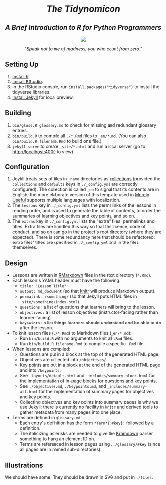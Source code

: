 <div align="center">
  <h1><em>The Tidynomicon</em></h1>
  <h2><em>A Brief Introduction to R for Python Programmers</em></h2>
  <img src="https://raw.githubusercontent.com/gvwilson/tidynomicon/master/files/cthulhu-400x355.png" />
  <p><em>"Speak not to me of madness, you who count from zero."</em></p>
</div>

## Setting Up

1.  [Install R][r-install].
2.  [Install RStudio][rstudio-install].
3.  In the RStudio console, run `install.packages("tidyverse")` to install the tidyverse libraries.
4.  [Install Jekyll][jekyll-install] for local preview.

## Building

1.  `bin/gloss.R glossary.md` to check for missing and redundant glossary entries.
2.  `bin/build.R` to compile all `./*.Rmd` files to `_en/*.md`.
    (You can also `bin/build.R filename.Rmd` to build one file.)
3.  `jekyll serve` to create `_site/*.html` and run a local server
    (go to <http://localhost:4000> to view).

## Configuration

1.  Jeykll treats sets of files in `_name` directories as [collections][jekyll-collection]
    (provided the `collections` and `defaults` keys in `./_config.yml` are correctly configured).
    The collection is called `_en` to signal that its contents are in English;
    the more elaborate version of this template used in [Merely Useful][merely-useful]
    supports multiple languages with localization.
2.  The `lessons` key in `./_config.yml` lists the permalinks of the lessons in reading order,
    and is used to generate the table of contents,
    to order the summaries of learning objectives and key points,
    and so on.
3.  The `extras` key in `./_config.yml` lists the "extra" files' permalinks and titles.
    Extra files are handled this way so that the licence, code of conduct, and so on
    can go in the project's root directory (where they are expected).
    There is some redundancy here that should be refactored:
    extra files' titles are specified in `./_config.yml` and in the files themselves.

## Design

-   Lessons are written in [RMarkdown][rmarkdown] files in the root directory (`*.Rmd`).
-   Each lesson's YAML header must have the following:
    -   `title: "Lesson Title"`.
    -   `output: md_document` (so that [knitr][knitr] will produce Markdown output).
    -	`permalink: /something/` (so that Jekyll puts HTML files in `_site/something/index.html`).
    -	`questions:` a list of questions that learners will bring to the lesson.
    -	`objectives:` a list of lesson objectives (instructor-facing rather than learner-facing).
    -	`keypoints:` a list things learners should understand and be able to do after the lesson.
-   To knit lesson files (`./*.Rmd`) to Markdown files (`_en/*.md`):
    -   Run `bin/build.R` with no arguments to knit all `.Rmd` files.
    -   Run `bin/build.R filename.Rmd` to compile a specific `.Rmd` file.
-   When lessons are compiled:
    -   Questions are put in a block at the top of the generated HTML page.
    -   Objectives are collected into `/objectives/`.
    -   Key points are put in a block at the end of the generated HTML page and into `/keypoints`.
    -   See `_layouts/default.html` and `_includes/summary-block.html` for the implementation
    	of in-page blocks for questions and key points.
    -   See `./objectives.md`, `./keypoints.md`, and `_includes/summary-all.html` for the implementation
    	of summary pages for objectives and key points.
    -   Collecting objectives and key points into summary pages is why we use Jekyll:
        there is currently no facility in `knitr` and derived tools to gather metadata from many pages into one place.
-   Terms are defined in `glossary.md`.
    -   Each entry's definition has the form `*Term*{:#key}:` followed by a definition.
    -   The italicizing asterisks are needed to give the [Kramdown][kramdown] parser something to hang an element ID on.
    -	Terms are referenced in lesson pages using `../glossary/#key`
        (since all pages are in named sub-directories).

## Illustrations

We should have some.
They should be drawn in SVG and put in `./files`.

[jekyll-collection]: https://jekyllrb.com/docs/collections/
[jekyll-install]: https://jekyllrb.com/docs/installation/
[knitr]: https://yihui.name/knitr/
[kramdown]: https://kramdown.gettalong.org/
[merely-useful]: http://merely-useful.github.io/
[r-install]: https://cran.rstudio.com/
[rmarkdown]: https://rmarkdown.rstudio.com/
[rstudio-install]: https://www.rstudio.com/products/rstudio/download/
